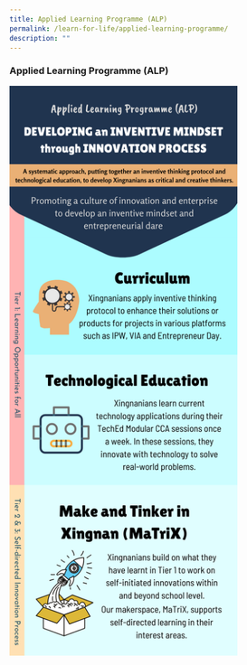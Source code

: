 ```yaml
---
title: Applied Learning Programme (ALP)
permalink: /learn-for-life/applied-learning-programme/
description: ""
---
```


### Applied Learning Programme (ALP)

<img src="/images/alp.png" style="width:80%">